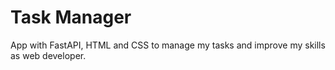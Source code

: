 # Task Manager
App with FastAPI, HTML and CSS to manage my tasks and improve my skills as web developer.
